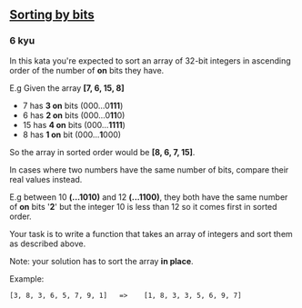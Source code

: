 <h2><a href=https://www.codewars.com/kata/59fa8e2646d8433ee200003f/train/javascript target="_blank">Sorting by bits</a></h2><h3>6 kyu</h3><p>In this kata you're expected to sort an array of 32-bit integers in ascending order of the number of <strong>on</strong> bits they have.</p><p>E.g Given the array <strong>[7, 6, 15, 8]</strong></p><ul><li>7 has <strong>3 on</strong> bits  (000...0<strong>111</strong>)</li><li>6 has <strong>2 on</strong> bits  (000...0<strong>11</strong>0)</li><li>15 has <strong>4 on</strong> bits (000...<strong>1111</strong>)</li><li>8 has <strong>1 on</strong> bit   (000...<strong>1</strong>000)</li></ul><p>So the array in sorted order would be <strong>[8, 6, 7, 15]</strong>.</p><p>In cases where two numbers have the same number of bits, compare their real values instead.</p><p>E.g between 10 <strong>(...1010)</strong> and 12 <strong>(...1100)</strong>, they both have the same number of <strong>on</strong> bits '<strong>2</strong>' but the integer 10 is less than 12 so it comes first in sorted order.</p><p>Your task is to write a function that takes an array of integers and sort them as described above.</p><p>Note: your solution has to sort the array <strong>in place</strong>.</p><p>Example: </p><pre><code>[3, 8, 3, 6, 5, 7, 9, 1]   =&gt;    [1, 8, 3, 3, 5, 6, 9, 7]</code></pre>